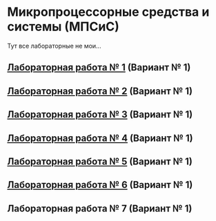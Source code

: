 # Микропроцессорные средства и системы  (МПСиС)

Тут все лабораторные не мои...
## [Лабораторная работа № 1](https://github.com/andrejHurynovic/bsuirLabs/tree/main/term7/МПСиС/МПСиС%2C%20ЛР%20№%201) (Вариант № 1)
## [Лабораторная работа № 2](https://github.com/andrejHurynovic/bsuirLabs/tree/main/term7/МПСиС/МПСиС%2C%20ЛР%20№%202) (Вариант № 1)
## [Лабораторная работа № 3](https://github.com/andrejHurynovic/bsuirLabs/tree/main/term7/МПСиС/МПСиС%2C%20ЛР%20№%203) (Вариант № 1)
## [Лабораторная работа № 4](https://github.com/andrejHurynovic/bsuirLabs/tree/main/term7/МПСиС/МПСиС%2C%20ЛР%20№%204) (Вариант № 1)
## [Лабораторная работа № 5](https://github.com/andrejHurynovic/bsuirLabs/tree/main/term7/МПСиС/МПСиС%2C%20ЛР%20№%205) (Вариант № 1)
## [Лабораторная работа № 6](https://github.com/andrejHurynovic/bsuirLabs/tree/main/term7/МПСиС/МПСиС%2C%20ЛР%20№%206) (Вариант № 1)
## Лабораторная работа № 7 (Вариант № 1)
